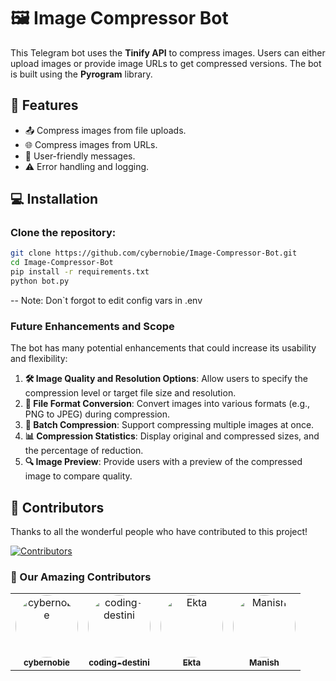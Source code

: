 # 🖼️ Image Compressor Bot

This Telegram bot uses the **Tinify API** to compress images. Users can either upload images or provide image URLs to get compressed versions. The bot is built using the **Pyrogram** library.

## 🚀 Features

- 📤 Compress images from file uploads.
- 🌐 Compress images from URLs.
- 💬 User-friendly messages.
- ⚠️ Error handling and logging.

## 💻 Installation

### Clone the repository:
```bash
git clone https://github.com/cybernobie/Image-Compressor-Bot.git
cd Image-Compressor-Bot
pip install -r requirements.txt
python bot.py
```
-- Note: Don`t forgot to edit config vars in .env

### Future Enhancements and Scope

The bot has many potential enhancements that could increase its usability and flexibility:

1. **🛠️ Image Quality and Resolution Options**: Allow users to specify the compression level or target file size and resolution.
2. **🔄 File Format Conversion**: Convert images into various formats (e.g., PNG to JPEG) during compression.
3. **📂 Batch Compression**: Support compressing multiple images at once.
4. **📊 Compression Statistics**: Display original and compressed sizes, and the percentage of reduction.
5. **🔍 Image Preview**: Provide users with a preview of the compressed image to compare quality.

## 🙌 Contributors

Thanks to all the wonderful people who have contributed to this project!

[![Contributors](https://img.shields.io/github/contributors/cybernobie/Image-Compressor-Bot?style=for-the-badge)](https://github.com/cybernobie/Image-Compressor-Bot/graphs/contributors)

### 🎉 Our Amazing Contributors

<table>
  <tr>
    <td align="center">
      <a href="https://github.com/cybernobie">
        <img src="https://avatars.githubusercontent.com/cybernobie" width="100" height="100" style="border-radius:50%; object-fit: cover;" alt="cybernobie" />
        <br />
        <sub><b>cybernobie</b></sub>
      </a>
    </td>
    <td align="center">
      <a href="https://github.com/coding-destini">
        <img src="https://avatars.githubusercontent.com/coding-destini" width="100" height="100" style="border-radius:50%; object-fit: cover;" alt="coding-destini" />
        <br />
        <sub><b>coding-destini</b></sub>
      </a>
    </td>
    <td align="center">
      <a href="https://github.com/Ektaaa5656">
        <img src="https://avatars.githubusercontent.com/Ektaaa5656" width="100" height="100" style="border-radius:50%; object-fit: cover;" alt="Ekta" />
        <br />
        <sub><b>Ekta</b></sub>
      </a>
    </td>
    <td align="center">
      <a href="https://github.com/manshisingh07">
        <img src="https://avatars.githubusercontent.com/manshisingh07" width="100" height="100" style="border-radius:50%; object-fit: cover;" alt="Manish" />
        <br />
        <sub><b>Manish</b></sub>
      </a>
    </td>
  </tr>
</table>